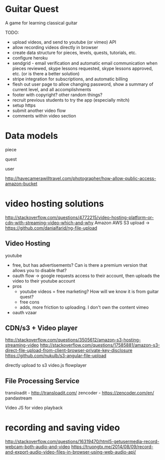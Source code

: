 # Guitar Quest

A game for learning classical guitar



TODO:

- upload videos, and send to youtube (or vimeo) API
- allow recording videos directly in browser
- create data structure for pieces, levels, quests, tutorials, etc.
- configure heroku
- sendgrid - email verification and automatic email communication when pieces reviewed, skype lessons requested, skype lessons approved, etc. (or is there a better solution)
- stripe integration for subscriptions, and automatic billing
- flesh out user page to allow changing password, show a summary of current level, and all accomplishments
- footer with copyright? other random things?
- recruit previous students to try the app (especially mitch)
- setup https
- submit another video flow
- comments within video section

# Data models

piece

quest

user

http://havecamerawilltravel.com/photographer/how-allow-public-access-amazon-bucket

# video hosting solutions

http://stackoverflow.com/questions/4772215/video-hosting-platform-or-cdn-with-streaming-video-which-and-why
Amazon AWS S3 upload -> https://github.com/danialfarid/ng-file-upload

## Video Hosting
youtube
- free, but has advertisements? Can is there a premium version that allows you to disable that?
- oauth flow -> google requests access to their account, then uploads the video to their youtube account
- pros
  - youtube videos = free marketing? How will we know it is from guitar quest?
  - free
cons
  - adds, more friction to uploading. I don't own the content
vimeo
- oauth
vzaar

## CDN/s3 + Video player
http://stackoverflow.com/questions/3505612/amazon-s3-hosting-streaming-video
http://stackoverflow.com/questions/17585881/amazon-s3-direct-file-upload-from-client-browser-private-key-disclosure
https://github.com/nukulb/s3-angular-file-upload

directly upload to s3
video.js
flowplayer

## File Processing Service
transloadit - http://transloadit.com/
zencoder - https://zencoder.com/en/
pandastream

Video JS for video playback

# recording and saving video
http://stackoverflow.com/questions/16319470/html5-getusermedia-record-webcam-both-audio-and-video
https://truongtx.me/2014/08/09/record-and-export-audio-video-files-in-browser-using-web-audio-api/

